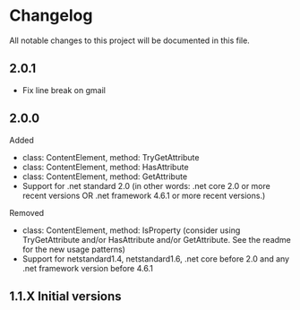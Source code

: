 # Changelog

All notable changes to this project will be documented in this file.

## 2.0.1

- Fix line break on gmail

## 2.0.0

Added
- class: ContentElement, method: TryGetAttribute
- class: ContentElement, method: HasAttribute
- class: ContentElement, method: GetAttribute
- Support for .net standard 2.0 (in other words: .net core 2.0 or more recent versions OR .net framework 4.6.1 or more recent versions.)

Removed
- class: ContentElement, method: IsProperty (consider using TryGetAttribute and/or HasAttribute and/or GetAttribute. See the readme for the new usage patterns)
- Support for netstandard1.4, netstandard1.6, .net core before 2.0 and any .net framework version before 4.6.1

## 1.1.X Initial versions
